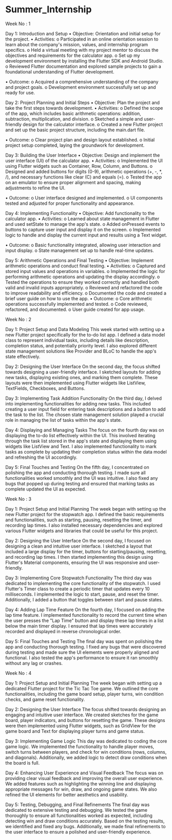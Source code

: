 # Summer_Internship



Week No : 1

Day 1: Introduction and Setup
• Objective: Orientation and initial setup for the project.
• Activities:
o Participated in an online orientation session to learn about the
company's mission, values, and internship program specifics.
o Held a virtual meeting with my project mentor to discuss the
objectives and requirements for the calculator app.
o Set up my development environment by installing the Flutter SDK
and Android Studio.
o Reviewed Flutter documentation and explored sample projects to
gain a foundational understanding of Flutter development.

• Outcome:
o Acquired a comprehensive understanding of the company and
project goals.
o Development environment successfully set up and ready for use.

Day 2: Project Planning and Initial Steps
• Objective: Plan the project and take the first steps towards development.
• Activities:
o Defined the scope of the app, which includes basic arithmetic
operations: addition, subtraction, multiplication, and division.
o Sketched a simple and user-friendly design for the calculator
interface.
o Created a new Flutter project and set up the basic project structure,
including the main.dart file.

• Outcome:
o Clear project plan and design layout established.
o Initial project setup completed, laying the groundwork for
development.

Day 3: Building the User Interface
• Objective: Design and implement the user interface (UI) of the calculator
app.
• Activities:
o Implemented the UI using Flutter widgets such as Container, Row,
Column, and Buttons.
o Designed and added buttons for digits (0-9), arithmetic operations
(+, -, *, /), and necessary functions like clear (C) and equals (=).
o Tested the app on an emulator to ensure proper alignment and
spacing, making adjustments to refine the UI.

• Outcome:
o User interface designed and implemented.
o UI components tested and adjusted for proper functionality and
appearance.

Day 4: Implementing Functionality
• Objective: Add functionality to the calculator app.
• Activities:
o Learned about state management in Flutter and used setState to
manage the app's state.
o Added onPressed events to buttons to capture user input and display
it on the screen.
o Implemented logic to handle and display the current input and
results using a Text widget.

• Outcome:
o Basic functionality integrated, allowing user interaction and input
display.
o State management set up to handle real-time updates.

Day 5: Arithmetic Operations and Final Testing
• Objective: Implement arithmetic operations and conduct final testing.
• Activities:
o Captured and stored input values and operations in variables.
o Implemented the logic for performing arithmetic operations and
updating the display accordingly.
o Tested the operations to ensure they worked correctly and handled
both valid and invalid inputs appropriately.
o Reviewed and refactored the code to improve readability and
efficiency.
o Documented the code and created a brief user guide on how to use
the app.
• Outcome:
o Core arithmetic operations successfully implemented and tested.
o Code reviewed, refactored, and documented.
o User guide created for app usage.



Week No : 2

Day 1: Project Setup and Data Modeling
This week started with setting up a new Flutter project specifically for the to-do list app. I
defined a data model class to represent individual tasks, including details like description,
completion status, and potentially priority level. I also explored different state management
solutions like Provider and BLoC to handle the app's state effectively.

Day 2: Designing the User Interface
On the second day, the focus shifted towards designing a user-friendly interface. I sketched
layouts for adding new tasks, displaying existing ones, and marking them complete. These
layouts were then implemented using Flutter widgets like ListView, TextFields, Checkboxes,
and Buttons.

Day 3: Implementing Task Addition Functionality
On the third day, I delved into implementing functionalities for adding new tasks. This
included creating a user input field for entering task descriptions and a button to add the task to
the list. The chosen state management solution played a crucial role in managing the list of
tasks within the app's state.

Day 4: Displaying and Managing Tasks
The focus on the fourth day was on displaying the to-do list effectively within the UI. This
involved iterating through the task list stored in the app's state and displaying them using
widgets like ListView and Text. I also implemented functionality to mark tasks as complete by
updating their completion status within the data model and refreshing the UI accordingly.

Day 5: Final Touches and Testing
On the fifth day, I concentrated on polishing the app and conducting thorough testing. I made
sure all functionalities worked smoothly and the UI was intuitive. I also fixed any bugs that
popped up during testing and ensured that marking tasks as complete updated the UI as
expected.



Week No : 3

Day 1: Project Setup and Initial Planning
The week began with setting up the new Flutter project for the stopwatch app. I defined the
basic requirements and functionalities, such as starting, pausing, resetting the timer, and
recording lap times. I also installed necessary dependencies and explored various Flutter
widgets and libraries that could be useful for this project.

Day 2: Designing the User Interface
On the second day, I focused on designing a clean and intuitive user interface. I sketched a
layout that included a large display for the timer, buttons for starting/pausing, resetting, and
recording lap times. I then started implementing this design using Flutter's Material
components, ensuring the UI was responsive and user-friendly.

Day 3: Implementing Core Stopwatch Functionality
The third day was dedicated to implementing the core functionality of the stopwatch. I used
Flutter's Timer class to create a periodic timer that updates every 10 milliseconds. I
implemented the logic to start, pause, and reset the timer. Additionally, I added a button that
toggles between start and pause states.

Day 4: Adding Lap Time Feature
On the fourth day, I focused on adding the lap time feature. I implemented functionality to
record the current time when the user presses the "Lap Time" button and display these lap
times in a list below the main timer display. I ensured that lap times were accurately recorded
and displayed in reverse chronological order.

Day 5: Final Touches and Testing
The final day was spent on polishing the app and conducting thorough testing. I fixed any bugs
that were discovered during testing and made sure the UI elements were properly aligned and
functional. I also tested the app's performance to ensure it ran smoothly without any lag or
crashes.



Week No : 4

Day 1: Project Setup and Initial Planning
The week began with setting up a dedicated Flutter project for the Tic Tac Toe game. We
outlined the core functionalities, including the game board setup, player turns, win condition
checks, and game reset functionality.

Day 2: Designing the User Interface
The focus shifted towards designing an engaging and intuitive user interface. We created sketches
for the game board, player indicators, and buttons for resetting the game. These designs were then
implemented using Flutter widgets, such as GridView for the game board and Text for displaying
player turns and game status.

Day 3: Implementing Game Logic
This day was dedicated to coding the core game logic. We implemented the functionality to
handle player moves, switch turns between players, and check for win conditions (rows, columns,
and diagonals). Additionally, we added logic to detect draw conditions when the board is full.

Day 4: Enhancing User Experience and Visual Feedback
The focus was on providing clear visual feedback and improving the overall user experience. We
added features such as highlighting the winning line and displaying appropriate messages for win,
draw, and ongoing game states. We also refined the UI elements for better aesthetics and
usability.

Day 5: Testing, Debugging, and Final Refinements
The final day was dedicated to extensive testing and debugging. We tested the game thoroughly
to ensure all functionalities worked as expected, including detecting win and draw conditions
accurately. Based on the testing results, we identified and fixed any bugs. Additionally, we made
final refinements to the user interface to ensure a polished and user-friendly experience.
